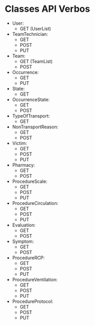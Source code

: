 # Classes API Verbos
* User:
    * GET (UserList)
* TeamTechnician:
    * GET
    * POST
    * PUT
* Team:
    * GET (TeamList)
    * POST
* Occurrence:
    * GET
    * PUT
* State:
    * GET
* OccurrenceState:
    * GET
    * POST
* TypeOfTransport:
    * GET
* NonTransportReason:
    * GET
    * POST
* Victim:
    * GET
    * POST
    * PUT
* Pharmacy:
    * GET
    * POST
* ProcedureScale:
    * GET
    * POST
    * PUT
* ProcedureCirculation:
    * GET
    * POST
    * PUT
* Evaluation:
    * GET
    * POST
* Symptom:
    * GET
    * POST
* ProcedureRCP:
    * GET
    * POST
    * PUT
* ProcedureVentilation:
    * GET
    * POST  
    * PUT
* ProcedureProtocol:
    * GET
    * POST  
    * PUT